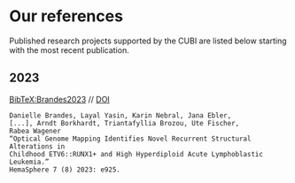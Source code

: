 # Our references

Published research projects supported by the CUBI are listed below starting with the most recent publication.

## 2023

[BibTeX:Brandes2023](2023/Brandes2023.hemasphere.bib) // [DOI](https://doi.org/10.1097%2FHS9.0000000000000925)

```
Danielle Brandes, Layal Yasin, Karin Nebral, Jana Ebler,
[...], Arndt Borkhardt, Triantafyllia Brozou, Ute Fischer,
Rabea Wagener
“Optical Genome Mapping Identifies Novel Recurrent Structural Alterations in
Childhood ETV6::RUNX1+ and High Hyperdiploid Acute Lymphoblastic Leukemia.”
HemaSphere 7 (8) 2023: e925.
```
